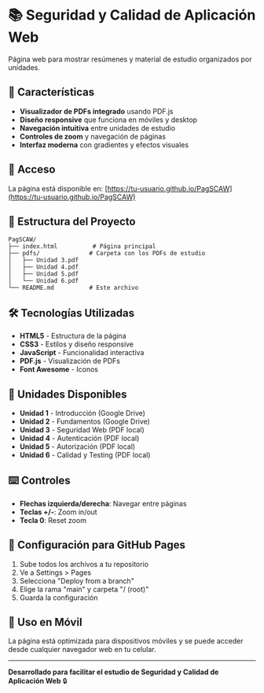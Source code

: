 # 📚 Seguridad y Calidad de Aplicación Web

Página web para mostrar resúmenes y material de estudio organizados por unidades.

## 🚀 Características

- **Visualizador de PDFs integrado** usando PDF.js
- **Diseño responsive** que funciona en móviles y desktop
- **Navegación intuitiva** entre unidades de estudio
- **Controles de zoom** y navegación de páginas
- **Interfaz moderna** con gradientes y efectos visuales

## 📱 Acceso

La página está disponible en: [https://tu-usuario.github.io/PagSCAW](https://tu-usuario.github.io/PagSCAW)

## 📁 Estructura del Proyecto

```
PagSCAW/
├── index.html          # Página principal
├── pdfs/              # Carpeta con los PDFs de estudio
│   ├── Unidad 3.pdf
│   ├── Unidad 4.pdf
│   ├── Unidad 5.pdf
│   └── Unidad 6.pdf
└── README.md          # Este archivo
```

## 🛠️ Tecnologías Utilizadas

- **HTML5** - Estructura de la página
- **CSS3** - Estilos y diseño responsive
- **JavaScript** - Funcionalidad interactiva
- **PDF.js** - Visualización de PDFs
- **Font Awesome** - Iconos

## 📖 Unidades Disponibles

- **Unidad 1** - Introducción (Google Drive)
- **Unidad 2** - Fundamentos (Google Drive)
- **Unidad 3** - Seguridad Web (PDF local)
- **Unidad 4** - Autenticación (PDF local)
- **Unidad 5** - Autorización (PDF local)
- **Unidad 6** - Calidad y Testing (PDF local)

## ⌨️ Controles

- **Flechas izquierda/derecha**: Navegar entre páginas
- **Teclas +/-**: Zoom in/out
- **Tecla 0**: Reset zoom

## 🔧 Configuración para GitHub Pages

1. Sube todos los archivos a tu repositorio
2. Ve a Settings > Pages
3. Selecciona "Deploy from a branch"
4. Elige la rama "main" y carpeta "/ (root)"
5. Guarda la configuración

## 📱 Uso en Móvil

La página está optimizada para dispositivos móviles y se puede acceder desde cualquier navegador web en tu celular.

---

**Desarrollado para facilitar el estudio de Seguridad y Calidad de Aplicación Web** 🔒 